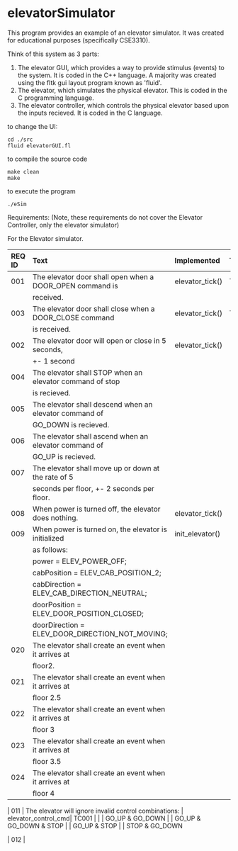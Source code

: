 # elevatorSimulator


This program provides an example of an elevator simulator.  It was created
for educational purposes (specifically CSE3310).

Think of this system as 3 parts:

1. The elevator GUI, which provides a way to provide stimulus (events) to the system. It is coded in the C++ language.  A majority was created using the fltk gui layout program known as 'fluid'.
2. The elevator, which simulates the physical elevator. This is coded in the C programming language.
3. The elevator controller, which controls the physical elevator based upon the inputs recieved.  It is coded in the C language.

to change the UI:

```
cd ./src
fluid elevatorGUI.fl
```

to compile the source code

```
make clean
make
```

to execute the program

```
./eSim
```


Requirements:
(Note, these requirements do not cover the Elevator Controller, only the elevator simulator)

For the Elevator simulator.

| REQ ID | Text                                                     |Implemented           | Tested |
|:-------| :---                                                     |:---                  |:---    |
| 001    | The elevator door shall open when a DOOR_OPEN command is | elevator_tick()      | TC002  |
|        | received.                                                |                      |        |
| 003    | The elevator door shall close when a DOOR_CLOSE command  | elevator_tick()      | TC003  |
|        | is received.                                             |                      |        |
| 002    | The elevator door will open or close in 5 seconds,       | elevator_tick()      |        |
|        | +- 1 second                                              |                      |        |
| 004    | The elevator shall STOP when an elevator command of stop |                      |        |
|        | is recieved.                                             |                      |        |
| 005    | The elevator shall descend when an elevator command of   |                      |        |
|        | GO_DOWN is recieved.                                     |
| 006    | The elevator shall ascend when an elevator command of    |
|        | GO_UP is recieved.                                       |
| 007    | The elevator shall move up or down at the rate of 5      |
|        | seconds per floor, +- 2 seconds per floor.               |
| 008    | When power is turned off, the elevator does nothing.     | elevator_tick()     |         |
| 009    | When power is turned on, the elevator is initialized     | init_elevator()     |         |
|        | as follows:                                              |                     |         |
|        |        power = ELEV_POWER_OFF;                           |                     |         |
|        |        cabPosition = ELEV_CAB_POSITION_2;                |                     |         |
|        |        cabDirection = ELEV_CAB_DIRECTION_NEUTRAL;        |                     |         |
|        |        doorPosition = ELEV_DOOR_POSITION_CLOSED;         |                     |         |
|        |        doorDirection = ELEV_DOOR_DIRECTION_NOT_MOVING;   |                     |         |
| 020    | The elevator shall create an event when it arrives at    |
|        | floor2.                                                  |
| 021    | The elevator shall create an event when it arrives at    |
|        | floor 2.5                                                |
| 022    | The elevator shall create an event when it arrives at    |
|        | floor 3                                                  |
| 023    | The elevator shall create an event when it arrives at    |
|        | floor 3.5                                                |
| 024    | The elevator shall create an event when it arrives at    |
|        | floor 4                                                  |


| 011    | The elevator will ignore invalid control combinations:    | elevator_control_cmd| TC001   |
|        |   GO_UP & GO_DOWN
|        |   GO_UP & GO_DOWN & STOP
|        |   GO_UP &  STOP
|        |   STOP & GO_DOWN 

| 012    |
